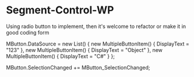 Segment-Control-WP
==================

Using radio button to implement, then it's welcome to refactor or make it in good coding form

MButton.DataSource = new List<MultipleButtonItem>() { 
  new MultipleButtonItem() { DisplayText = "123" }, 
  new MultipleButtonItem() { DisplayText = "Object" }, 
  new MultipleButtonItem() { DisplayText = "C#" } 
};
  
MButton.SelectionChanged += MButton_SelectionChanged;
  
